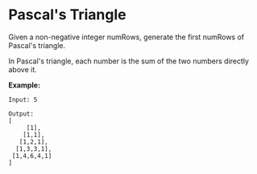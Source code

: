 # Pascal's Triangle

Given a non-negative integer numRows, generate the first numRows of Pascal's triangle.

In Pascal's triangle, each number is the sum of the two numbers directly above it.

**Example:**

```
Input: 5

Output:
[
     [1],
    [1,1],
   [1,2,1],
  [1,3,3,1],
 [1,4,6,4,1]
]
```